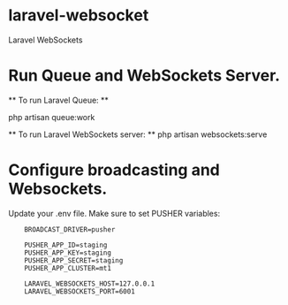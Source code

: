 # laravel-websocket
Laravel WebSockets

# Run Queue and WebSockets Server.

** To run Laravel Queue: **

php artisan queue:work

** To run Laravel WebSockets server: **
php artisan websockets:serve

# Configure broadcasting and Websockets.
Update your .env file. Make sure to set PUSHER variables:

```
    BROADCAST_DRIVER=pusher

    PUSHER_APP_ID=staging
    PUSHER_APP_KEY=staging
    PUSHER_APP_SECRET=staging
    PUSHER_APP_CLUSTER=mt1

    LARAVEL_WEBSOCKETS_HOST=127.0.0.1
    LARAVEL_WEBSOCKETS_PORT=6001    	
```
